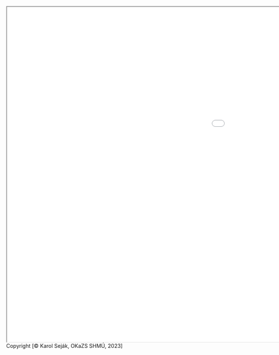 <iframe src="Mapa_RS_2023_T_M.html" height="900" width="1700" allow="fullscreen"></iframe>
Copyright [© Karol Seják, OKaZS SHMÚ, 2023]
